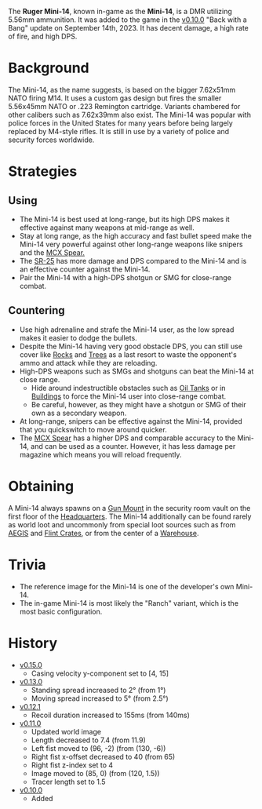 The **Ruger Mini-14**, known in-game as the **Mini-14**, is a DMR utilizing 5.56mm ammunition. It was added to the game in the [v0.10.0](https://github.com/HasangerGames/suroi/releases/tag/v0.10.0) "Back with a Bang" update on September 14th, 2023. It has decent damage, a high rate of fire, and high DPS.

# Background

The Mini-14, as the name suggests, is based on the bigger 7.62x51mm NATO firing M14. It uses a custom gas design but fires the smaller 5.56x45mm NATO or .223 Remington cartridge. Variants chambered for other calibers such as 7.62x39mm also exist. The Mini-14 was popular with police forces in the United States for many years before being largely replaced by M4-style rifles. It is still in use by a variety of police and security forces worldwide.

# Strategies

## Using

- The Mini-14 is best used at long-range, but its high DPS makes it effective against many weapons at mid-range as well.
- Stay at long range, as the high accuracy and fast bullet speed make the Mini-14 very powerful against other long-range weapons like snipers and the [MCX Spear.](/weapons/guns/mcx_spear)
- The [SR-25](/weapons/guns/sr25) has more damage and DPS compared to the Mini-14 and is an effective counter against the Mini-14.
- Pair the Mini-14 with a high-DPS shotgun or SMG for close-range combat.

## Countering

- Use high adrenaline and strafe the Mini-14 user, as the low spread makes it easier to dodge the bullets.
- Despite the Mini-14 having very good obstacle DPS, you can still use cover like [Rocks](/obstacles/rock) and [Trees](/obstacles/tree) as a last resort to waste the opponent's ammo and attack while they are reloading.
- High-DPS weapons such as SMGs and shotguns can beat the Mini-14 at close range.
  - Hide around indestructible obstacles such as [Oil Tanks](/obstacles/oil_tank) or in [Buildings](/buildings) to force the Mini-14 user into close-range combat.
  - Be careful, however, as they might have a shotgun or SMG of their own as a secondary weapon.
- At long-range, snipers can be effective against the Mini-14, provided that you quickswitch to move around quicker.
- The [MCX Spear](/weapons/guns/mcx_spear) has a higher DPS and comparable accuracy to the Mini-14, and can be used as a counter. However, it has less damage per magazine which means you will reload frequently.

# Obtaining

A Mini-14 always spawns on a [Gun Mount](/obstacles/gun_mounts) in the security room vault on the first floor of the [Headquarters](/buildings/headquarters). The Mini-14 additionally can be found rarely as world loot and uncommonly from special loot sources such as from [AEGIS](/obstacles/aegis_crate) and [Flint Crates](/obstacles/flint_crate), or from the center of a [Warehouse](/buildings/warehouse).

# Trivia

- The reference image for the Mini-14 is one of the developer's own Mini-14.
- The in-game Mini-14 is most likely the "Ranch" variant, which is the most basic configuration.

# History

- [v0.15.0](https://github.com/HasangerGames/suroi/releases/tag/v0.15.0)
  - Casing velocity y-component set to [4, 15]
- [v0.13.0](https://github.com/HasangerGames/suroi/releases/tag/v0.13.0)
  - Standing spread increased to 2° (from 1°)
  - Moving spread increased to 5° (from 2.5°)
- [v0.12.1](https://github.com/HasangerGames/suroi/releases/tag/v0.12.1)
  - Recoil duration increased to 155ms (from 140ms)
- [v0.11.0](https://github.com/HasangerGames/suroi/releases/tag/v0.11.0)
  - Updated world image
  - Length decreased to 7.4 (from 11.9)
  - Left fist moved to (96, -2) (from (130, -6))
  - Right fist x-offset decreased to 40 (from 65)
  - Right fist z-index set to 4
  - Image moved to (85, 0) (from (120, 1.5))
  - Tracer length set to 1.5
- [v0.10.0](https://github.com/HasangerGames/suroi/releases/tag/v0.10.0)
  - Added
